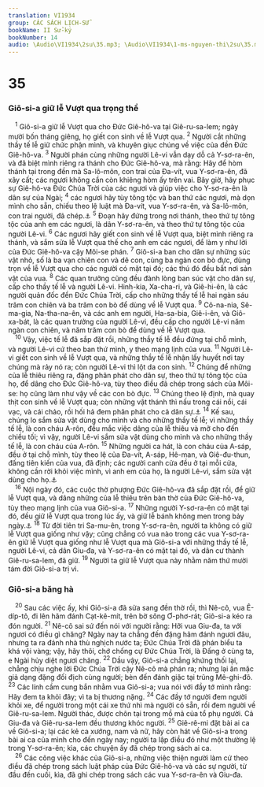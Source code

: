 ```yaml
---
translation: VI1934
group: CÁC SÁCH LỊCH-SỬ
bookName: II Sử-ký 
bookNumber: 14
audio: \Audio\VI1934\2su\35.mp3; \Audio\VI1934\1-ms-nguyen-thi\2su\35.mp3
---
```


<div class="title"><h1>35</h1><h3>Giô-si-a giữ lễ Vượt qua trọng thể</h3></div>
<span class="verse 2su_35_1"> <sup>1</sup> Giô-si-a giữ lễ Vượt qua cho Đức Giê-hô-va tại Giê-ru-sa-lem; ngày mười bốn tháng giêng, họ giết con sinh về lễ Vượt qua. </span>
<span class="verse 2su_35_2"><sup>2</sup> Người cắt những thầy tế lễ giữ chức phận mình, và khuyên giục chúng về việc của đền Đức Giê-hô-va. </span>
<span class="verse 2su_35_3"><sup>3</sup> Người phán cùng những người Lê-vi vẫn dạy dỗ cả Y-sơ-ra-ên, và đã biệt mình riêng ra thánh cho Đức Giê-hô-va, mà rằng: Hãy để hòm thánh tại trong đền mà Sa-lô-môn, con trai của Đa-vít, vua Y-sơ-ra-ên, đã xây cất; các ngươi không cần còn khiêng hòm ấy trên vai. Bây giờ, hãy phục sự Giê-hô-va Đức Chúa Trời của các ngươi và giúp việc cho Y-sơ-ra-ên là dân sự của Ngài; </span>
<span class="verse 2su_35_4"><sup>4</sup> các ngươi hãy tùy tông tộc và ban thứ các ngươi, mà dọn mình cho sẵn, chiếu theo lệ luật mà Đa-vít, vua Y-sơ-ra-ên, và Sa-lô-môn, con trai người, đã chép.<a data-toggle="tooltip" data-placement="bottom" title="2Su 8:14">⚓</a></span>
<span class="verse 2su_35_5"><sup>5</sup> Đoạn hãy đứng trong nơi thánh, theo thứ tự tông tộc của anh em các ngươi, là dân Y-sơ-ra-ên, và theo thứ tự tông tộc của người Lê-vi. </span>
<span class="verse 2su_35_6"><sup>6</sup> Các ngươi hãy giết con sinh về lễ Vượt qua, biệt mình riêng ra thánh, và sắm sửa lễ Vượt qua thế cho anh em các ngươi, để làm y như lời của Đức Giê-hô-va cậy Môi-se phán. </span>
<span class="verse 2su_35_7"><sup>7</sup> Giô-si-a ban cho dân sự những súc vật nhỏ, số là ba vạn chiên con và dê con, cùng ba ngàn con bò đực, dùng trọn về lễ Vượt qua cho các người có mặt tại đó; các thú đó đều bắt nơi sản vật của vua. </span>
<span class="verse 2su_35_8"><sup>8</sup> Các quan trưởng cũng đều đành lòng ban súc vật cho dân sự, cấp cho thầy tế lễ và người Lê-vi. Hinh-kia, Xa-cha-ri, và Giê-hi-ên, là các người quản đốc đền Đức Chúa Trời, cấp cho những thầy tế lễ hai ngàn sáu trăm con chiên và ba trăm con bò để dùng về lễ Vượt qua. </span>
<span class="verse 2su_35_9"><sup>9</sup> Cô-na-nia, Sê-ma-gia, Na-tha-na-ên, và các anh em người, Ha-sa-bia, Giê-i-ên, và Giô-xa-bát, là các quan trưởng của người Lê-vi, đều cấp cho người Lê-vi năm ngàn con chiên, và năm trăm con bò để dùng về lễ Vượt qua. <br/></span>
<span class="verse 2su_35_10"> <sup>10</sup> Vậy, việc tế lễ đã sắp đặt rồi, những thầy tế lễ đều đứng tại chỗ mình, và người Lê-vi cứ theo ban thứ mình, y theo mạng lịnh của vua. </span>
<span class="verse 2su_35_11"><sup>11</sup> Người Lê-vi giết con sinh về lễ Vượt qua, và những thầy tế lễ nhận lấy huyết nơi tay chúng mà rảy nó ra; còn người Lê-vi thì lột da con sinh. </span>
<span class="verse 2su_35_12"><sup>12</sup> Chúng để những của lễ thiêu riêng ra, đặng phân phát cho dân sự, theo thứ tự tông tộc của họ, để dâng cho Đức Giê-hô-va, tùy theo điều đã chép trong sách của Môi-se: họ cũng làm như vậy về các con bò đực. </span>
<span class="verse 2su_35_13"><sup>13</sup> Chúng theo lệ định, mà quay thịt con sinh về lễ Vượt qua; còn những vật thánh thì nấu trong cái nồi, cái vạc, và cái chảo, rồi hối hả đem phân phát cho cả dân sự.<a data-toggle="tooltip" data-placement="bottom" title="Xu 12:8-9">⚓</a></span>
<span class="verse 2su_35_14"><sup>14</sup> Kế sau, chúng lo sắm sửa vật dùng cho mình và cho những thầy tế lễ; vì những thầy tế lễ, là con cháu A-rôn, đều mắc việc dâng của lễ thiêu và mỡ cho đến chiều tối; vì vậy, người Lê-vi sắm sửa vật dùng cho mình và cho những thầy tế lễ, là con cháu của A-rôn. </span>
<span class="verse 2su_35_15"><sup>15</sup> Những người ca hát, là con cháu của A-sáp, đều ở tại chỗ mình, tùy theo lệ của Đa-vít, A-sáp, Hê-man, và Giê-đu-thun, đấng tiên kiến của vua, đã định; các người canh cửa đều ở tại mỗi cửa, không cần rời khỏi việc mình, vì anh em của họ, là người Lê-vi, sắm sửa vật dùng cho họ.<a data-toggle="tooltip" data-placement="bottom" title="1Su 25:1">⚓</a><br/></span>
<span class="verse 2su_35_16"> <sup>16</sup> Nội ngày đó, các cuộc thờ phượng Đức Giê-hô-va đã sắp đặt rồi, để giữ lễ Vượt qua, và dâng những của lễ thiêu trên bàn thờ của Đức Giê-hô-va, tùy theo mạng lịnh của vua Giô-si-a. </span>
<span class="verse 2su_35_17"><sup>17</sup> Những người Y-sơ-ra-ên có mặt tại đó, đều giữ lễ Vượt qua trong lúc ấy, và giữ lễ bánh không men trong bảy ngày.<a data-toggle="tooltip" data-placement="bottom" title="Xu 12:1-20">⚓</a></span>
<span class="verse 2su_35_18"><sup>18</sup> Từ đời tiên tri Sa-mu-ên, trong Y-sơ-ra-ên, người ta không có giữ lễ Vượt qua giống như vậy; cũng chẳng có vua nào trong các vua Y-sơ-ra-ên giữ lễ Vượt qua giống như lễ Vượt qua mà Giô-si-a với những thầy tế lễ, người Lê-vi, cả dân Giu-đa, và Y-sơ-ra-ên có mặt tại đó, và dân cư thành Giê-ru-sa-lem, đã giữ. </span>
<span class="verse 2su_35_19"><sup>19</sup> Người ta giữ lễ Vượt qua này nhằm năm thứ mười tám đời Giô-si-a trị vì. <br/></span>
<div class="title"><h3>Giô-si-a băng hà</h3></div>
<span class="verse 2su_35_20"> <sup>20</sup> Sau các việc ấy, khi Giô-si-a đã sửa sang đền thờ rồi, thì Nê-cô, vua Ê-díp-tô, đi lên hãm đánh Cạt-kê-mít, trên bờ sông Ơ-phơ-rát; Giô-si-a kéo ra đón người. </span>
<span class="verse 2su_35_21"><sup>21</sup> Nê-cô sai sứ đến nói với người rằng: Hỡi vua Giu-đa, ta với ngươi có điều gì chăng? Ngày nay ta chẳng đến đặng hãm đánh ngươi đâu, nhưng ta ra đánh nhà thù nghịch nước ta; Đức Chúa Trời đã phán biểu ta khá vội vàng; vậy, hãy thôi, chớ chống cự Đức Chúa Trời, là Đấng ở cùng ta, e Ngài hủy diệt ngươi chăng. </span>
<span class="verse 2su_35_22"><sup>22</sup> Dầu vậy, Giô-si-a chẳng khứng thối lại, chẳng chịu nghe lời Đức Chúa Trời cậy Nê-cô mà phán ra; nhưng lại ăn mặc giả dạng đặng đối địch cùng người; bèn đến đánh giặc tại trũng Mê-ghi-đô. </span>
<span class="verse 2su_35_23"><sup>23</sup> Các lính cầm cung bắn nhằm vua Giô-si-a; vua nói với đầy tớ mình rằng: Hãy đem ta khỏi đây; vì ta bị thương nặng. </span>
<span class="verse 2su_35_24"><sup>24</sup> Các đầy tớ người đem người khỏi xe, để người trong một cái xe thứ nhì mà người có sẵn, rồi đem người về Giê-ru-sa-lem. Người thác, được chôn tại trong mồ mả của tổ phụ người. Cả Giu-đa và Giê-ru-sa-lem đều thương khóc người. </span>
<span class="verse 2su_35_25"><sup>25</sup> Giê-rê-mi đặt bài ai ca về Giô-si-a; lại các kẻ ca xướng, nam và nữ, hãy còn hát về Giô-si-a trong bài ai ca của mình cho đến ngày nay; người ta lập điều đó như một thường lệ trong Y-sơ-ra-ên; kìa, các chuyện ấy đã chép trong sách ai ca. <br/></span>
<span class="verse 2su_35_26"> <sup>26</sup> Các công việc khác của Giô-si-a, những việc thiện người làm cứ theo điều đã chép trong sách luật pháp của Đức Giê-hô-va và các sự người, từ đầu đến cuối, kìa, đã ghi chép trong sách các vua Y-sơ-ra-ên và Giu-đa. <br/></span>
